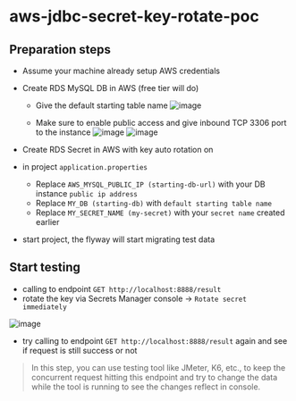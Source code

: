# aws-jdbc-secret-key-rotate-poc

## Preparation steps
- Assume your machine already setup AWS credentials
- Create RDS MySQL DB in AWS (free tier will do)
    - Give the default starting table name
    ![image](https://user-images.githubusercontent.com/21075895/133743023-5315d12f-54a4-4124-893c-3757b1877e3c.png)

    - Make sure to enable public access and give inbound TCP 3306 port to the instance
    ![image](https://user-images.githubusercontent.com/21075895/133744071-7a1fd515-2470-46ed-8c11-b224cf0a4771.png)
    ![image](https://user-images.githubusercontent.com/21075895/133744321-f20cbee1-0fc8-47af-b880-80ce6c1adbdf.png)

- Create RDS Secret in AWS with key auto rotation on
- in project `application.properties`
    - Replace `AWS_MYSQL_PUBLIC_IP (starting-db-url)` with your DB instance `public ip address`
    - Replace `MY_DB (starting-db)` with `default starting table name`
    - Replace `MY_SECRET_NAME (my-secret)` with your `secret name` created earlier
- start project, the flyway will start migrating test data
## Start testing
- calling to endpoint `GET http://localhost:8888/result`
- rotate the key via Secrets Manager console -> `Rotate secret immediately`

![image](https://user-images.githubusercontent.com/21075895/133738983-b8516751-b0aa-4fd6-9451-36602411890a.png)

- try calling to endpoint `GET http://localhost:8888/result` again and see if request is still success or not
> In this step, you can use testing tool like JMeter, K6, etc., to keep the concurrent request hitting this endpoint
> and try to change the data while the tool is running to see the changes reflect in console.
